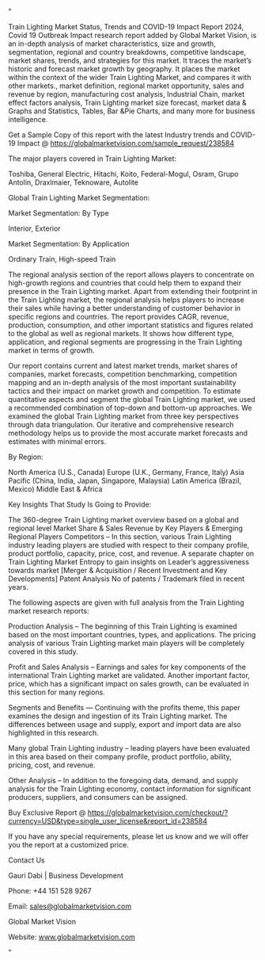 "

Train Lighting Market Status, Trends and COVID-19 Impact Report 2024, Covid 19 Outbreak Impact research report added by Global Market Vision, is an in-depth analysis of market characteristics, size and growth, segmentation, regional and country breakdowns, competitive landscape, market shares, trends, and strategies for this market. It traces the market’s historic and forecast market growth by geography. It places the market within the context of the wider Train Lighting Market, and compares it with other markets., market definition, regional market opportunity, sales and revenue by region, manufacturing cost analysis, Industrial Chain, market effect factors analysis, Train Lighting market size forecast, market data & Graphs and Statistics, Tables, Bar &Pie Charts, and many more for business intelligence.

Get a Sample Copy of this report with the latest Industry trends and COVID-19 Impact @ https://globalmarketvision.com/sample_request/238584

The major players covered in Train Lighting Market:

Toshiba, General Electric, Hitachi, Koito, Federal-Mogul, Osram, Grupo Antolin, Draxlmaier, Teknoware, Autolite

Global Train Lighting Market Segmentation:

Market Segmentation: By Type

Interior, Exterior

Market Segmentation: By Application

Ordinary Train, High-speed Train

The regional analysis section of the report allows players to concentrate on high-growth regions and countries that could help them to expand their presence in the Train Lighting market. Apart from extending their footprint in the Train Lighting market, the regional analysis helps players to increase their sales while having a better understanding of customer behavior in specific regions and countries. The report provides CAGR, revenue, production, consumption, and other important statistics and figures related to the global as well as regional markets. It shows how different type, application, and regional segments are progressing in the Train Lighting market in terms of growth.

Our report contains current and latest market trends, market shares of companies, market forecasts, competition benchmarking, competition mapping and an in-depth analysis of the most important sustainability tactics and their impact on market growth and competition. To estimate quantitative aspects and segment the global Train Lighting market, we used a recommended combination of top-down and bottom-up approaches. We examined the global Train Lighting market from three key perspectives through data triangulation. Our iterative and comprehensive research methodology helps us to provide the most accurate market forecasts and estimates with minimal errors.

By Region:

North America (U.S., Canada)
Europe (U.K., Germany, France, Italy)
Asia Pacific (China, India, Japan, Singapore, Malaysia)
Latin America (Brazil, Mexico)
Middle East & Africa

Key Insights That Study Is Going to Provide:

The 360-degree Train Lighting market overview based on a global and regional level
Market Share & Sales Revenue by Key Players & Emerging Regional Players
Competitors – In this section, various Train Lighting industry leading players are studied with respect to their company profile, product portfolio, capacity, price, cost, and revenue.
A separate chapter on Train Lighting Market Entropy to gain insights on Leader’s aggressiveness towards market [Merger & Acquisition / Recent Investment and Key Developments]
Patent Analysis No of patents / Trademark filed in recent years.

The following aspects are given with full analysis from the Train Lighting market research reports:

Production Analysis – The beginning of this Train Lighting is examined based on the most important countries, types, and applications. The pricing analysis of various Train Lighting market main players will be completely covered in this study.

Profit and Sales Analysis – Earnings and sales for key components of the international Train Lighting market are validated. Another important factor, price, which has a significant impact on sales growth, can be evaluated in this section for many regions.

Segments and Benefits — Continuing with the profits theme, this paper examines the design and ingestion of its Train Lighting market. The differences between usage and supply, export and import data are also highlighted in this research.

Many global Train Lighting industry – leading players have been evaluated in this area based on their company profile, product portfolio, ability, pricing, cost, and revenue.

Other Analysis – In addition to the foregoing data, demand, and supply analysis for the Train Lighting economy, contact information for significant producers, suppliers, and consumers can be assigned.

Buy Exclusive Report @ https://globalmarketvision.com/checkout/?currency=USD&type=single_user_license&report_id=238584

If you have any special requirements, please let us know and we will offer you the report at a customized price.

Contact Us

Gauri Dabi | Business Development

Phone: +44 151 528 9267

Email: sales@globalmarketvision.com

Global Market Vision

Website: www.globalmarketvision.com

"

